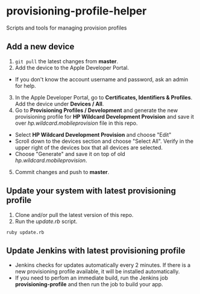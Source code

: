# provisioning-profile-helper

Scripts and tools for managing provision profiles

## Add a new device

1. `git pull` the latest changes from __master__.
2. Add the device to the Apple Developer Portal.
  * If you don't know the account username and password, ask an admin for help.
3. In the Apple Developer Portal, go to __Certificates, Identifiers & Profiles__. Add the device under __Devices / All__.
4. Go to __Provisioning Profiles / Development__ and generate the new provisioning profile for __HP Wildcard Development Provision__  and save it over _hp.wildcard.mobileprovision_ file in this repo.
  * Select __HP Wildcard Development Provision__ and choose "Edit"
  * Scroll down to the devices section and choose "Select All". Verify in the upper right of the devices box that all devices are selected.
  * Choose "Generate" and save it on top of old _hp.wildcard.mobileprovision_.
5. Commit changes and push to __master__.


## Update your system with latest provisioning profile

1. Clone and/or pull the latest version of this repo.
2. Run the _update.rb_ script.

  `ruby update.rb`
  
## Update Jenkins with latest provisioning profile

* Jenkins checks for updates automatically every 2 minutes. If there is a new provisioning profile available, it will be installed automatically.
* If you need to perfom an immediate build, run the Jenkins job __provisioning-profile__ and then run the job to build your app.











